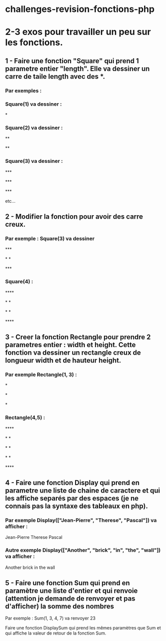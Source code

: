 # challenges-revision-fonctions-php

# 2-3 exos pour travailler un peu sur les fonctions.

## 1 - Faire une fonction "Square" qui prend 1 parametre entier "length". Elle va dessiner un carre de taile length avec des *. 
### Par exemples  :

### Square(1) va dessiner :

\*

### Square(2) va dessiner :

**

**

### Square(3) va dessiner :
 
 \***

 \***
 
 \***

etc...

## 2 - Modifier la fonction pour avoir des carre creux. 
### Par exemple : Square(3) va dessiner

\***

\* *

\***

### Square(4) :

\****

\*  *

\*  *

\****

## 3 - Creer la fonction Rectangle pour prendre 2 parametres entier : width et height. Cette fonction va dessiner un rectangle creux de longueur width et de hauteur height.
### Par exemple Rectangle(1, 3) :

\*

\*

\*

### Rectangle(4,5) :


\****

\*  *

\*  *

\*  *

\****

## 4 - Faire une fonction Display qui prend en parametre une liste de chaine de caractere et qui les affiche separés par des espaces (je ne connais pas la syntaxe des tableaux en php). 
### Par exemple Display(["Jean-Pierre", "Therese", "Pascal"]) va afficher :
Jean-Pierre Therese Pascal

### Autre exemple Display(["Another", "brick", "in", "the", "wall"]) va afficher :
Another brick in the wall

## 5 - Faire une fonction Sum qui prend en paramètre une liste d'entier et qui renvoie (attention je demande de renvoyer et pas d'afficher) la somme des nombres

Par exemple : Sum(1, 3, 4, 7) va renvoyer 23

Faire une fonction DisplaySum qui prend les mêmes paramètres que Sum et qui affiche la valeur de retour de la fonction Sum.
